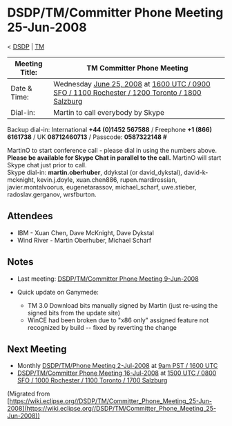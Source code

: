 

DSDP/TM/Committer Phone Meeting 25-Jun-2008
===========================================

< [DSDP](./DSDP "DSDP")‎ | [TM](./DSDP/TM "DSDP/TM")

| Meeting Title: | **TM Committer Phone Meeting** |
| --- | --- |
| Date & Time: | Wednesday [June 25, 2008](./index.php?title=June_25,_2008&action=edit&redlink=1 "June 25, 2008 (page does not exist)") at [1600 UTC / 0900 SFO / 1100 Rochester / 1200 Toronto / 1800 Salzburg](http://www.timeanddate.com/worldclock/meetingdetails.html?year=2008&month=6&day=25&hour=16&min=00&sec=0&p1=224&p2=159&p3=250&p4=136&p5=223&iv=1800) |
| Dial-in: | Martin to call everybody by Skype |

Backup dial-in: International **+44 (0)1452 567588** / Freephone **+1 (866) 6161738** / UK **08712460713** / Passcode: **0587322148 #**

MartinO to start conference call - please dial in using the numbers above.  
**Please be available for Skype Chat in parallel to the call.** MartinO will start Skype chat just prior to call.  
Skype dial-in: **martin.oberhuber**, ddykstal (or david\_dykstal), david-k-mcknight, kevin.j.doyle, xuan.chen886, rupen.mardirossian, javier.montalvoorus, eugenetarassov, michael\_scharf, uwe.stieber, radoslav.gerganov, wrsfburton.  

Attendees
---------

*   IBM - Xuan Chen, Dave McKnight, Dave Dykstal
*   Wind River - Martin Oberhuber, Michael Scharf

Notes
-----

*   Last meeting: [DSDP/TM/Committer Phone Meeting 9-Jun-2008](./DSDP/TM/Committer_Phone_Meeting_9-Jun-2008 "DSDP/TM/Committer Phone Meeting 9-Jun-2008")

*   Quick update on Ganymede:
    *   TM 3.0 Download bits manually signed by Martin (just re-using the signed bits from the update site)
    *   WinCE had been broken due to "x86 only" assigned feature not recognized by build -- fixed by reverting the change

Next Meeting
------------

*   Monthly [DSDP/TM/Phone Meeting 2-Jul-2008](./DSDP/TM/Phone_Meeting_2-Jul-2008 "DSDP/TM/Phone Meeting 2-Jul-2008") at [9am PST / 1600 UTC](http://www.timeanddate.com/worldclock/fixedtime.html?month=7&day=2&year=2008&hour=16&min=00&sec=0&p1=0)
*   [DSDP/TM/Committer Phone Meeting 16-Jul-2008](./DSDP/TM/Committer_Phone_Meeting_16-Jul-2008 "DSDP/TM/Committer Phone Meeting 16-Jul-2008") at [1500 UTC / 0800 SFO / 1000 Rochester / 1100 Toronto / 1700 Salzburg](http://www.timeanddate.com/worldclock/meetingdetails.html?year=2008&month=7&day=16&hour=15&min=00&sec=0&p1=224&p2=159&p3=250&p4=136&p5=223&iv=1800)


(Migrated from [https://wiki.eclipse.org//DSDP/TM/Committer_Phone_Meeting_25-Jun-2008](https://wiki.eclipse.org//DSDP/TM/Committer_Phone_Meeting_25-Jun-2008))